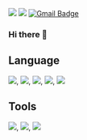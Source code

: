 <a href="https://velog.io/@hyungminjin" target="_blank"><img src="https://img.shields.io/badge/Velog-20c997?style=flat-square&logo=Vimeo&logoColor=white"/></a>
<a href="https://github.com/hyungmin19" target="_blank"><img src="https://img.shields.io/badge/Github-181717?style=flat-square&logo=Vimeo&logoColor=white"/></a>
[![Gmail Badge](https://img.shields.io/badge/Gmail-d14836?style=flat-square&logo=Gmail&logoColor=white&link=mailto:spartasparta819@gmail.com)](mailto:spartasparta819@gmail.com)
### Hi there 👋

<!--
**hyungmin19/hyungmin19** is a ✨ _special_ ✨ repository because its `README.md` (this file) appears on your GitHub profile.

Here are some ideas to get you started:

- 🔭 I’m currently working on ...
- 🌱 I’m currently learning ...
- 👯 I’m looking to collaborate on ...
- 🤔 I’m looking for help with ...
- 💬 Ask me about ...
- 📫 How to reach me: ...
- 😄 Pronouns: ...
- ⚡ Fun fact: ...
-->
## Language
<img src="https://img.shields.io/badge/Python-3776AB?style=flat-square&logo=Python&logoColor=white"/>,
<img src="https://img.shields.io/badge/Java-007396?style=flat-square&logo=Java&logoColor=white"/>,
<img src="https://img.shields.io/badge/Spring-6DB33F?style=flat-square&logo=Spring&logoColor=white"/>,
<img src="https://img.shields.io/badge/Springboot-6DB33F?style=flat-square&logo=Springboot&logoColor=white"/>,
<img src="https://img.shields.io/badge/MySQL-4479A1?style=flat-square&logo=MySQL&logoColor=white"/>

## Tools
<img src="https://img.shields.io/badge/Git-F05032?style=flat-square&logo=Git&logoColor=white"/>,
<img src="https://img.shields.io/badge/Jira-0052CC?style=flat-square&logo=Jira&logoColor=white"/>,
<img src="https://img.shields.io/badge/Confluence-172B4D?style=flat-square&logo=Confluence&logoColor=white"/>

